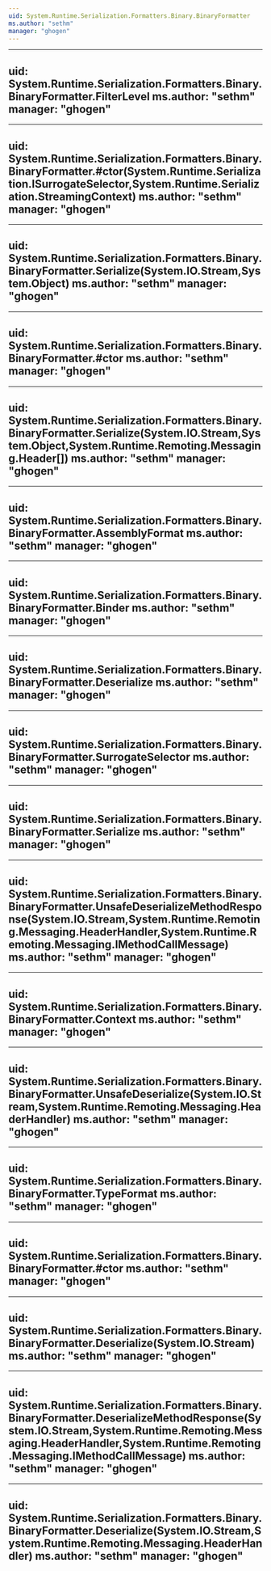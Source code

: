 ```yaml
---
uid: System.Runtime.Serialization.Formatters.Binary.BinaryFormatter
ms.author: "sethm"
manager: "ghogen"
---
```


---
uid: System.Runtime.Serialization.Formatters.Binary.BinaryFormatter.FilterLevel
ms.author: "sethm"
manager: "ghogen"
---

---
uid: System.Runtime.Serialization.Formatters.Binary.BinaryFormatter.#ctor(System.Runtime.Serialization.ISurrogateSelector,System.Runtime.Serialization.StreamingContext)
ms.author: "sethm"
manager: "ghogen"
---

---
uid: System.Runtime.Serialization.Formatters.Binary.BinaryFormatter.Serialize(System.IO.Stream,System.Object)
ms.author: "sethm"
manager: "ghogen"
---

---
uid: System.Runtime.Serialization.Formatters.Binary.BinaryFormatter.#ctor
ms.author: "sethm"
manager: "ghogen"
---

---
uid: System.Runtime.Serialization.Formatters.Binary.BinaryFormatter.Serialize(System.IO.Stream,System.Object,System.Runtime.Remoting.Messaging.Header[])
ms.author: "sethm"
manager: "ghogen"
---

---
uid: System.Runtime.Serialization.Formatters.Binary.BinaryFormatter.AssemblyFormat
ms.author: "sethm"
manager: "ghogen"
---

---
uid: System.Runtime.Serialization.Formatters.Binary.BinaryFormatter.Binder
ms.author: "sethm"
manager: "ghogen"
---

---
uid: System.Runtime.Serialization.Formatters.Binary.BinaryFormatter.Deserialize
ms.author: "sethm"
manager: "ghogen"
---

---
uid: System.Runtime.Serialization.Formatters.Binary.BinaryFormatter.SurrogateSelector
ms.author: "sethm"
manager: "ghogen"
---

---
uid: System.Runtime.Serialization.Formatters.Binary.BinaryFormatter.Serialize
ms.author: "sethm"
manager: "ghogen"
---

---
uid: System.Runtime.Serialization.Formatters.Binary.BinaryFormatter.UnsafeDeserializeMethodResponse(System.IO.Stream,System.Runtime.Remoting.Messaging.HeaderHandler,System.Runtime.Remoting.Messaging.IMethodCallMessage)
ms.author: "sethm"
manager: "ghogen"
---

---
uid: System.Runtime.Serialization.Formatters.Binary.BinaryFormatter.Context
ms.author: "sethm"
manager: "ghogen"
---

---
uid: System.Runtime.Serialization.Formatters.Binary.BinaryFormatter.UnsafeDeserialize(System.IO.Stream,System.Runtime.Remoting.Messaging.HeaderHandler)
ms.author: "sethm"
manager: "ghogen"
---

---
uid: System.Runtime.Serialization.Formatters.Binary.BinaryFormatter.TypeFormat
ms.author: "sethm"
manager: "ghogen"
---

---
uid: System.Runtime.Serialization.Formatters.Binary.BinaryFormatter.#ctor
ms.author: "sethm"
manager: "ghogen"
---

---
uid: System.Runtime.Serialization.Formatters.Binary.BinaryFormatter.Deserialize(System.IO.Stream)
ms.author: "sethm"
manager: "ghogen"
---

---
uid: System.Runtime.Serialization.Formatters.Binary.BinaryFormatter.DeserializeMethodResponse(System.IO.Stream,System.Runtime.Remoting.Messaging.HeaderHandler,System.Runtime.Remoting.Messaging.IMethodCallMessage)
ms.author: "sethm"
manager: "ghogen"
---

---
uid: System.Runtime.Serialization.Formatters.Binary.BinaryFormatter.Deserialize(System.IO.Stream,System.Runtime.Remoting.Messaging.HeaderHandler)
ms.author: "sethm"
manager: "ghogen"
---
